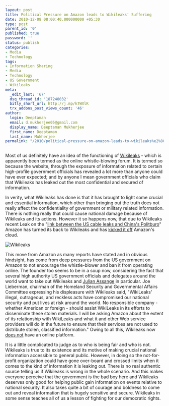 ```yaml
---
layout: post
title: Political Pressure on Amazon leads to Wikileaks’ Suffering
date: 2010-12-08 08:00:40.000000000 +05:30
type: post
parent_id: '0'
published: true
password: ''
status: publish
categories:
- Media
- Technology
tags:
- Information Sharing
- Media
- Technology
- US Government
- Wikileaks
meta:
  _edit_last: '67'
  dsq_thread_id: '187248032'
  bitly_short_url: http://j.mp/kTWXlK
  trx_addons_post_views_count: '46'
author:
  login: Deeptaman
  email: d.mukherjee05@gmail.com
  display_name: Deeptaman Mukherjee
  first_name: Deeptaman
  last_name: Mukherjee
permalink: "/2010/political-pressure-on-amazon-leads-to-wikileaks%e2%80%99-suffering/"
---
```

<p>Most of us definitely have an idea of the functioning of <a href="http://en.wikipedia.org/wiki/WikiLeaks">Wikileaks</a> - which is apparently been termed as the online whistle-blowing forum. It is termed so because the website, through the exposure of information related to certain high-profile government officials has revealed a lot more than anyone could have ever expected; and by anyone I mean government officials who claim that Wikileaks has leaked out the most confidential and secured of information.</p>
<p>In verity, what Wikileaks has done is that it has brought to light some crucial and essential information, which other than bringing out the truth does not really affect the confidentiality of government or military related information. There is nothing really that could cause national damage because of Wikileaks and its actions. However it so happens now, that due to Wikileaks recent Leak on the "<a href="http://www.guardian.co.uk/world/2010/nov/28/us-embassy-cable-leak-diplomacy-crisis">link between the US cable leaks and China's Politburo</a>" Amazon has turned its back to Wikileaks and has <a href="http://www.computerweekly.com/Articles/2010/12/02/244302/Amazon-cloud-kicks-off-WikiLeaks-following-US-pressure.htm">kicked it off</a> Amazon's cloud.</p>

<p><img src="/static/2010/12/wikileaks.png" alt="Wikileaks" class="alignright" /></p>
<p>This move from Amazon as many reports have stated and in obvious hindsight, has come from deep pressures from the US government on Amazon to not encourage the whistle-blower and ban it from operating online. The founder too seems to be in a soup now, considering the fact that several high authority US government officials and delegates around the world want to take out Wikileaks and <a href="http://en.wikipedia.org/wiki/Julian_Assange">Julian Assange</a> in particular. Joe Lieberman, chairman of the Homeland Security and Governmental Affairs Committee expressing his displeasure with Wikileaks said, "WikiLeaks' illegal, outrageous, and reckless acts have compromised our national security and put lives at risk around the world. No responsible company - whether American or foreign - should assist WikiLeaks in its efforts to disseminate these stolen materials. I will be asking Amazon about the extent of its relationship with WikiLeaks and what it and other Web service providers will do in the future to ensure that their services are not used to distribute stolen, classified information." Owing to all this, Wikileaks now <a href="http://wikileaks.org/">does not</a> have an online platform.</p>
<p>It is a little complicated to judge as to who is being fair and who is not. Wikileaks is true to its existence and its motive of making crucial national information accessible to general public. However, in doing so the not-for-profit organization could have gone over-board and crossed limits when it comes to the kind of information it is leaking out. There is no real authentic source telling us if Wikileaks is wrong in the whole scenario. And this makes everyone perceive that the government is the bad boy here and Wikileaks deserves only good for helping public gain information on events relative to national security. It also takes quite a bit of courage and boldness to come out and reveal information that is hugely sensitive and secure. Wikileaks in some sense teaches all of us a lesson of fighting for our democratic rights.</p>
